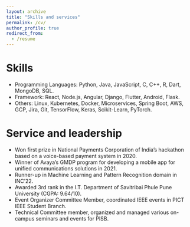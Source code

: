 ```yaml
---
layout: archive
title: "Skills and services"
permalink: /cv/
author_profile: true
redirect_from:
  - /resume
---
```


Skills
======
* Programming Languages: Python, Java, JavaScript, C, C++, R, Dart, MongoDB, SQL.
* Framework: React, Node.js, Angular, Django, Flutter, Android, Flask.
* Others: Linux, Kubernetes, Docker, Microservices, Spring Boot, AWS, GCP, Jira, Git, TensorFlow, Keras, Scikit-Learn, PyTorch.


Service and leadership
======
* Won first prize in National Payments Corporation of India’s hackathon based on a voice-based payment system in 2020.
* Winner of Avaya’s GMDP program for developing a mobile app for unified communications solutions in 2021.
* Runner-up in Machine Learning and Pattern Recognition domain in INC’22.
* Awarded 3rd rank in the I.T. Department of Savitribai Phule Pune University (CGPA: 9.64/10).
* Event Organizer Committee Member, coordinated IEEE events in PICT IEEE Student Branch.
* Technical Committee member, organized and managed various on-campus seminars and events for PISB.  
